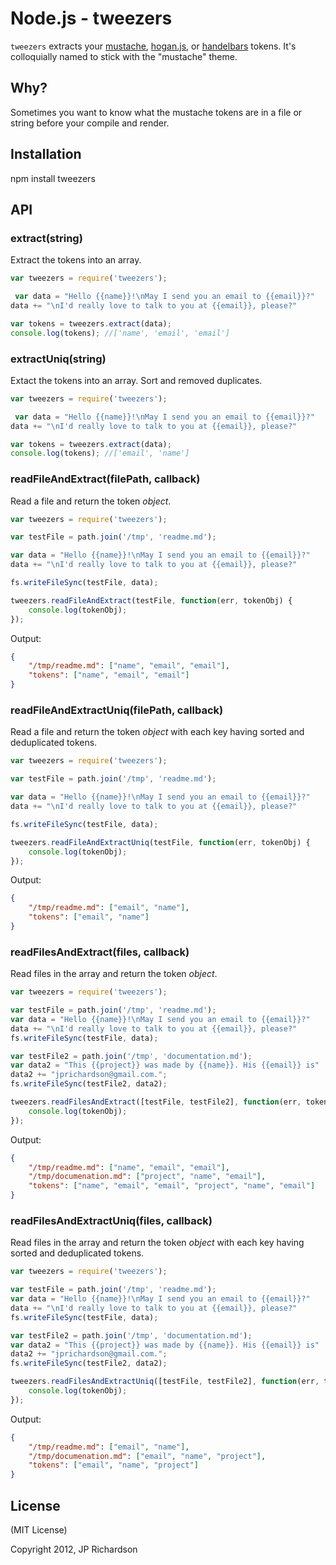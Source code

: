 Node.js - tweezers
==========================

`tweezers` extracts your [mustache][1], [hogan.js][2], or [handelbars][3] tokens. It's colloquially named to stick with the "mustache" theme.



Why?
----

Sometimes you want to know what the mustache tokens are in a file or string before your compile and render.



Installation
------------

   npm install tweezers



API
-----

### extract(string)

Extract the tokens into an array.

```javascript
var tweezers = require('tweezers');

 var data = "Hello {{name}}!\nMay I send you an email to {{email}}?"
data += "\nI'd really love to talk to you at {{email}}, please?"

var tokens = tweezers.extract(data);
console.log(tokens); //['name', 'email', 'email']

```


### extractUniq(string)

Extact the tokens into an array. Sort and removed duplicates.

```javascript
var tweezers = require('tweezers');

 var data = "Hello {{name}}!\nMay I send you an email to {{email}}?"
data += "\nI'd really love to talk to you at {{email}}, please?"

var tokens = tweezers.extract(data);
console.log(tokens); //['email', 'name']
```


### readFileAndExtract(filePath, callback)

Read a file and return the token *object*.

```javascript
var tweezers = require('tweezers');

var testFile = path.join('/tmp', 'readme.md');

var data = "Hello {{name}}!\nMay I send you an email to {{email}}?"
data += "\nI'd really love to talk to you at {{email}}, please?"

fs.writeFileSync(testFile, data);

tweezers.readFileAndExtract(testFile, function(err, tokenObj) {
    console.log(tokenObj);
});
```

Output:

```json
{
    "/tmp/readme.md": ["name", "email", "email"],
    "tokens": ["name", "email", "email"]
}
```


### readFileAndExtractUniq(filePath, callback)

Read a file and return the token *object* with each key having sorted and deduplicated tokens.

```javascript
var tweezers = require('tweezers');

var testFile = path.join('/tmp', 'readme.md');

var data = "Hello {{name}}!\nMay I send you an email to {{email}}?"
data += "\nI'd really love to talk to you at {{email}}, please?"

fs.writeFileSync(testFile, data);

tweezers.readFileAndExtractUniq(testFile, function(err, tokenObj) {
    console.log(tokenObj);
});
```

Output:

```json
{
    "/tmp/readme.md": ["email", "name"],
    "tokens": ["email", "name"]
}
```


### readFilesAndExtract(files, callback)

Read files in the array and return the token *object*.

```javascript
var tweezers = require('tweezers');

var testFile = path.join('/tmp', 'readme.md');
var data = "Hello {{name}}!\nMay I send you an email to {{email}}?"
data += "\nI'd really love to talk to you at {{email}}, please?"
fs.writeFileSync(testFile, data);

var testFile2 = path.join('/tmp', 'documentation.md');
var data2 = "This {{project}} was made by {{name}}. His {{email}} is"
data2 += "jprichardson@gmail.com.";
fs.writeFileSync(testFile2, data2);

tweezers.readFilesAndExtract([testFile, testFile2], function(err, tokenObj) {
    console.log(tokenObj);
});
```

Output:

```json
{
    "/tmp/readme.md": ["name", "email", "email"],
    "/tmp/documenation.md": ["project", "name", "email"],
    "tokens": ["name", "email", "email", "project", "name", "email"]
}
```


### readFilesAndExtractUniq(files, callback)

Read files in the array and return the token *object* with each key having sorted and deduplicated tokens.

```javascript
var tweezers = require('tweezers');

var testFile = path.join('/tmp', 'readme.md');
var data = "Hello {{name}}!\nMay I send you an email to {{email}}?"
data += "\nI'd really love to talk to you at {{email}}, please?"
fs.writeFileSync(testFile, data);

var testFile2 = path.join('/tmp', 'documentation.md');
var data2 = "This {{project}} was made by {{name}}. His {{email}} is"
data2 += "jprichardson@gmail.com.";
fs.writeFileSync(testFile2, data2);

tweezers.readFilesAndExtractUniq([testFile, testFile2], function(err, tokenObj) {
    console.log(tokenObj);
});
```

Output:

```json
{
    "/tmp/readme.md": ["email", "name"],
    "/tmp/documenation.md": ["email", "name", "project"],
    "tokens": ["email", "name", "project"]
}
```



License
-------

(MIT License)

Copyright 2012, JP Richardson





[1]: https://github.com/janl/mustache.js/
[2]: http://twitter.github.com/hogan.js/
[3]: http://handlebarsjs.com/